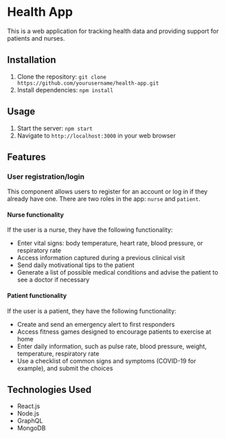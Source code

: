 # Health App

This is a web application for tracking health data and providing support for patients and nurses.

## Installation

1. Clone the repository: `git clone https://github.com/yourusername/health-app.git`
2. Install dependencies: `npm install`

## Usage

1. Start the server: `npm start`
2. Navigate to `http://localhost:3000` in your web browser

## Features

### User registration/login

This component allows users to register for an account or log in if they already have one. There are two roles in the app: `nurse` and `patient`.

#### Nurse functionality

If the user is a nurse, they have the following functionality:

- Enter vital signs: body temperature, heart rate, blood pressure, or respiratory rate
- Access information captured during a previous clinical visit
- Send daily motivational tips to the patient
- Generate a list of possible medical conditions and advise the patient to see a doctor if necessary

#### Patient functionality

If the user is a patient, they have the following functionality:

- Create and send an emergency alert to first responders
- Access fitness games designed to encourage patients to exercise at home
- Enter daily information, such as pulse rate, blood pressure, weight, temperature, respiratory rate
- Use a checklist of common signs and symptoms (COVID-19 for example), and submit the choices

## Technologies Used

- React.js
- Node.js
- GraphQL
- MongoDB
